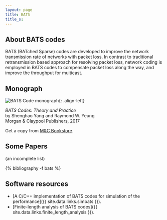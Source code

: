 ```yaml
---
layout: page
title: BATS
title_s:
---
```


## About BATS codes

BATS (BATched Sparse) codes are developed to improve the network transmission rate of networks with packet loss. In contrast to traditional retransmission based approach for resolving packet loss, network coding is employed in BATS codes to compensate packet loss along the way, and improve the throughput for multicast.  

## Monograph

![BATS Code monograph](http://www.morganclaypoolpublishers.com/catalog_Orig/images/9781627055970.png){: .align-left}

_BATS Codes: Theory and Practice_  
by Shenghao Yang and Raymond W. Yeung  
Morgan & Claypool Publishers, 2017

Get a copy from [M&C Bookstore](http://www.morganclaypoolpublishers.com/catalog_Orig/product_info.php?products_id=1111).


## Some Papers
(an incomplete list)

{% bibliography -f bats %}



## Software resources

- [A C/C++ implementation of BATS codes for simulation of the performance]({{ site.data.links.simbats }}).
- [Finite-length analysis of BATS codes]({{ site.data.links.finite_length_analysis }}).

